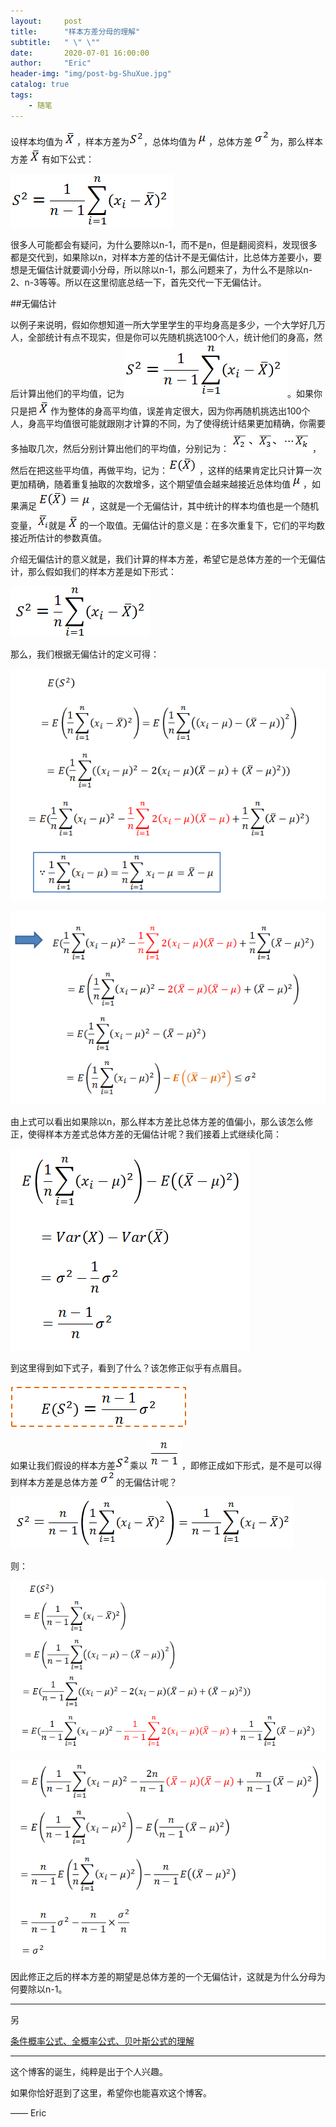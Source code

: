 ```yaml
---
layout:     post
title:      "样本方差分母的理解"
subtitle:   " \" \""
date:       2020-07-01 16:00:00
author:     "Eric"
header-img: "img/post-bg-ShuXue.jpg"
catalog: true
tags:
    - 随笔
---
```


设样本均值为![](/img/post/post-YangBenFangCha/1.png)，样本方差为![](/img/post/post-YangBenFangCha/2.png)，总体均值为![](/img/post/post-YangBenFangCha/3.png)，总体方差![](/img/post/post-YangBenFangCha/4.png)为，那么样本方差![](/img/post/post-YangBenFangCha/1.png)有如下公式：

![](/img/post/post-YangBenFangCha/5.png)

很多人可能都会有疑问，为什么要除以n-1，而不是n，但是翻阅资料，发现很多都是交代到，如果除以n，对样本方差的估计不是无偏估计，比总体方差要小，要想是无偏估计就要调小分母，所以除以n-1，那么问题来了，为什么不是除以n-2、n-3等等。所以在这里彻底总结一下，首先交代一下无偏估计。

##无偏估计

以例子来说明，假如你想知道一所大学里学生的平均身高是多少，一个大学好几万人，全部统计有点不现实，但是你可以先随机挑选100个人，统计他们的身高，然后计算出他们的平均值，记为![](/img/post/post-YangBenFangCha/5.png)。如果你只是把![](/img/post/post-YangBenFangCha/1.png)作为整体的身高平均值，误差肯定很大，因为你再随机挑选出100个人，身高平均值很可能就跟刚才计算的不同，为了使得统计结果更加精确，你需要多抽取几次，然后分别计算出他们的平均值，分别记为：![](/img/post/post-YangBenFangCha/7.png)，然后在把这些平均值，再做平均，记为：![](/img/post/post-YangBenFangCha/8.png)，这样的结果肯定比只计算一次更加精确，随着重复抽取的次数增多，这个期望值会越来越接近总体均值![](/img/post/post-YangBenFangCha/3.png)，如果满足![](/img/post/post-YangBenFangCha/9.png)，这就是一个无偏估计，其中统计的样本均值也是一个随机变量，![](/img/post/post-YangBenFangCha/10.png)就是![](/img/post/post-YangBenFangCha/1.png)的一个取值。无偏估计的意义是：在多次重复下，它们的平均数接近所估计的参数真值。

介绍无偏估计的意义就是，我们计算的样本方差，希望它是总体方差的一个无偏估计，那么假如我们的样本方差是如下形式：

![](/img/post/post-YangBenFangCha/11.png)

那么，我们根据无偏估计的定义可得：

![](/img/post/post-YangBenFangCha/12.png)

![](/img/post/post-YangBenFangCha/13.png)

由上式可以看出如果除以n，那么样本方差比总体方差的值偏小，那么该怎么修正，使得样本方差式总体方差的无偏估计呢？我们接着上式继续化简：

![](/img/post/post-YangBenFangCha/14.png)

到这里得到如下式子，看到了什么？该怎修正似乎有点眉目。

![](/img/post/post-YangBenFangCha/15.png)

如果让我们假设的样本方差![](/img/post/post-YangBenFangCha/2.png)乘以![](/img/post/post-YangBenFangCha/16.png)，即修正成如下形式，是不是可以得到样本方差是总体方差![](/img/post/post-YangBenFangCha/4.png)的无偏估计呢？

![](/img/post/post-YangBenFangCha/17.png)

则：

![](/img/post/post-YangBenFangCha/18.png)

![](/img/post/post-YangBenFangCha/19.png)

因此修正之后的样本方差的期望是总体方差的一个无偏估计，这就是为什么分母为何要除以n-1。

---
另

[条件概率公式、全概率公式、贝叶斯公式的理解](https://blog.csdn.net/u010164190/article/details/81043856)


---

这个博客的诞生，纯粹是出于个人兴趣。

如果你恰好逛到了这里，希望你也能喜欢这个博客。

—— Eric 


